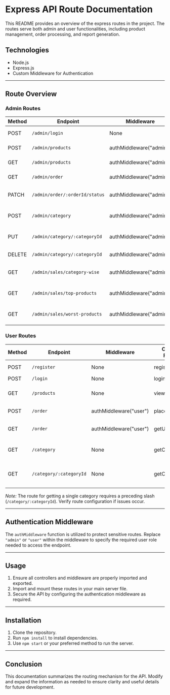 # Express API Route Documentation

This README provides an overview of the express routes in the project. The routes serve both admin and user functionalities, including product management, order processing, and report generation.

## Technologies

- Node.js
- Express.js
- Custom Middleware for Authentication

---

## Route Overview

### Admin Routes

| Method | Endpoint                                  | Middleware         | Controller Function               | Description                              |
| ------ | ----------------------------------------- | ------------------ | --------------------------------- | ---------------------------------------- |
| POST   | `/admin/login`                            | None               | adminLogin                        | Admin login functionality                |
| POST   | `/admin/products`                         | authMiddleware("admin")  | addProduct                   | Add a new product                        |
| GET    | `/admin/products`                         | authMiddleware("admin")  | listProducts                 | List all products                        |
| GET    | `/admin/order`                              | authMiddleware("admin")  | getAllOrders                 | Retrieve all orders                      |
| PATCH  | `/admin/order/:orderId/status`            | authMiddleware("admin")  | updateOrderStatus            | Update specific order status             |
| POST   | `/admin/category`                         | authMiddleware("admin")  | createCategory               | Create a new category                    |
| PUT    | `/admin/category/:categoryId`             | authMiddleware("admin")  | updateCategory               | Update an existing category              |
| DELETE | `/admin/category/:categoryId`             | authMiddleware("admin")  | deleteCategory               | Delete a category                        |
| GET    | `/admin/sales/category-wise`              | authMiddleware("admin")  | getSalesByCategory           | Get sales statistics by category         |
| GET    | `/admin/sales/top-products`               | authMiddleware("admin")  | getTopSellingProducts        | Get top selling products                 |
| GET    | `/admin/sales/worst-products`             | authMiddleware("admin")  | getWorstSellingProducts      | Get worst selling products               |

### User Routes

| Method | Endpoint                | Middleware         | Controller Function   | Description                              |
| ------ | ----------------------- | ------------------ | --------------------- | ---------------------------------------- |
| POST   | `/register`             | None               | registerUser          | User registration                        |
| POST   | `/login`                | None               | loginUser             | User login                               |
| GET    | `/products`             | None               | viewProducts          | View available products                  |
| POST   | `/order`                | authMiddleware("user") | placeOrder         | Place an order                          |
| GET    | `/order`                | authMiddleware("user") | getUserOrders      | Retrieve user's orders                   |
| GET    | `/category`             | None               | getCategories         | Get all product categories               |
| GET    | `/category/:categoryId` | None               | getCategoryById       | Get a specific category by its ID        |

*Note:* The route for getting a single category requires a preceding slash (`/category/:categoryId`). Verify route configuration if issues occur.

---

## Authentication Middleware

The `authMiddleware` function is utilized to protect sensitive routes. Replace `"admin"` or `"user"` within the middleware to specify the required user role needed to access the endpoint.

---

## Usage

1. Ensure all controllers and middleware are properly imported and exported.
2. Import and mount these routes in your main server file.
3. Secure the API by configuring the authentication middleware as required.

---

## Installation

1. Clone the repository.
2. Run `npm install` to install dependencies.
3. Use `npm start` or your preferred method to run the server.

---

## Conclusion

This documentation summarizes the routing mechanism for the API. Modify and expand the information as needed to ensure clarity and useful details for future development.
